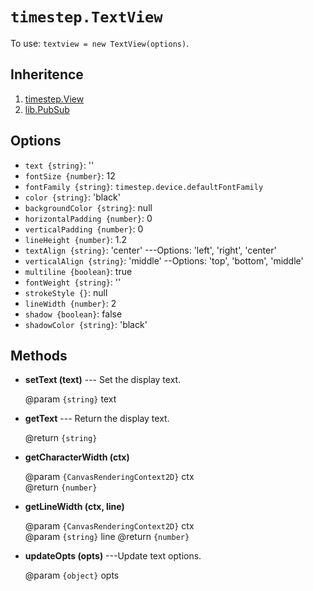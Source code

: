 # `timestep.TextView`

To use: `textview = new TextView(options)`.

## Inheritence

1. [timestep.View](./view.md)
2. [lib.PubSub](../lib/pubsub.md)

## Options

* `text {string}`: ''
* `fontSize {number}`: 12
* `fontFamily {string}`: `timestep.device.defaultFontFamily`
* `color {string}`: 'black'
* `backgroundColor {string}`: null
* `horizontalPadding {number}`: 0
* `verticalPadding {number}`: 0
* `lineHeight {number}`: 1.2
* `textAlign {string}`: 'center' ---Options: 'left', 'right', 'center'
* `verticalAlign {string}`: 'middle' --Options: 'top', 'bottom', 'middle'
* `multiline {boolean}`: true
* `fontWeight {string}`: ''
* `strokeStyle {}`: null
* `lineWidth {number}`: 2
* `shadow {boolean}`: false
* `shadowColor {string}`: 'black'


## Methods

* __setText (text)__ --- Set the display text.

	@param `{string}` text

* __getText__ --- Return the display text.

	@return `{string}`

* __getCharacterWidth (ctx)__

	@param `{CanvasRenderingContext2D}` ctx<br/>
	@return `{number}`

* __getLineWidth (ctx, line)__

	@param `{CanvasRenderingContext2D}` ctx<br/>
	@param `{string}` line
	@return `{number}`

* __updateOpts (opts)__ ---Update text options.

	@param `{object}` opts
